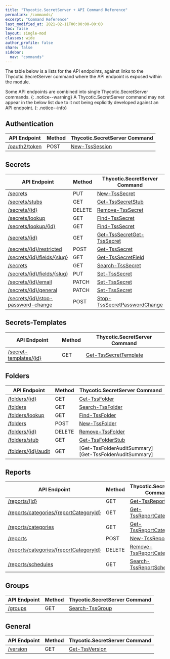 ```yaml
---
title: "Thycotic.SecretServer + API Command Reference"
permalink: /commands/
excerpt: "Command Reference"
last_modified_at: 2021-02-11T00:00:00-00:00
toc: false
layout: single-mod
classes: wide
author_profile: false
share: false
sidebar:
  nav: "commands"
---
```


The table below is a lists for the API endpoints, against links to the Thycotic.SecretServer command where the API endpoint is exposed within the module.

Some API endpoints are combined into single Thycotic.SecretServer commands.
{: .notice--warning}
A Thycotic.SecretServer command may not appear in the below list due to it not being explicitly developed against an API endpoint.
{: .notice--info}

## Authentication

**API Endpoint** | **Method** | **Thycotic.SecretServer Command** |
---------------- | ---------- | --------------------------------- |
[/oauth2/token][/oauth2/token] | POST | [New-TssSession][New-TssSession]

## Secrets

**API Endpoint** | **Method** | **Thycotic.SecretServer Command** |
---------------- | ---------- | --------------------------------- |
[/secrets][/secrets] | PUT | [New-TssSecret][New-TssSecret]
[/secrets/stubs][/secrets/stubs] | GET | [Get-TssSecretStub][Get-TssSecretStub]
[/secrets/{id}][/secrets/{id}] | DELETE | [Remove-TssSecret][Remove-TssSecret]
[/secrets/lookup][/secrets/lookup] | GET | [Find-TssSecret][Find-TssSecret]
[/secrets/lookup/{id}][/secrets/lookup/{id}] | GET | [Find-TssSecret][Find-TssSecret]
[/secrets/{id}][/secrets/{id}] | GET | [Get-TssSecret][Get-TssSecret][Get-TssSecret]
[/secrets/{id}/restricted][/secrets/{id}/restricted] | POST | [Get-TssSecret][Get-TssSecret]
[/secrets/{id}/fields/{slug}][/secrets/{id}/fields/{slug}] | GET | [Get-TssSecretField][Get-TssSecretField]
[/secrets][/secrets] | GET | [Search-TssSecret][Search-TssSecret]
[/secrets/{id}/fields/{slug}][/secrets/{id}/fields/{slug}] | PUT | [Set-TssSecret][Set-TssSecret]
[/secrets/{id}/email][/secrets/{id}/email] | PATCH | [Set-TssSecret][Set-TssSecret]
[/secrets/{id}/general][/secrets/{id}/general] | PATCH | [Set-TssSecret][Set-TssSecret]
[/secrets/{id}/stop-password-change][/secrets/{id}/stop-password-change] | POST | [Stop-TssSecretPasswordChange][Stop-TssSecretPasswordChange]

## Secrets-Templates

**API Endpoint** | **Method** | **Thycotic.SecretServer Command** |
---------------- | ---------- | --------------------------------- |
[/secret-templates/{id}][/secret-templates/{id}] | GET | [Get-TssSecretTemplate][Get-TssSecretTemplate]

## Folders

**API Endpoint** | **Method** | **Thycotic.SecretServer Command** |
---------------- | ---------- | --------------------------------- |
[/folders/{id}][/folders/{id}] | GET | [Get-TssFolder][Get-TssFolder]
[/folders][/folders] | GET | [Search-TssFolder][Search-TssFolder]
[/folders/lookup][/folders/lookup] | GET | [Find-TssFolder][Find-TssFolder]
[/folders][/folders] | POST | [New-TssFolder][New-TssFolder]
[/folders/{id}][/folders/{id}] | DELETE | [Remove-TssFolder][Remove-TssFolder]
[/folders/stub][/folders/stub] | GET | [Get-TssFolderStub][Get-TssFolderStub]
[/folders/{id}/audit][/folders/{id}/audit] | GET | [Get-TssFolderAuditSummary][Get-TssFolderAuditSummary]

## Reports

**API Endpoint** | **Method** | **Thycotic.SecretServer Command** |
---------------- | ---------- | --------------------------------- |
[/reports/{id}][/reports/{id}] | GET | [Get-TssReport][Get-TssReport]
[/reports/categories/{reportCategoryId}][/reports/categories/{reportCategoryId}] | GET | [Get-TssReportCategory][Get-TssReportCategory]
[/reports/categories][/reports/categories] | GET | [Get-TssReportCategory][Get-TssReportCategory]
[/reports][/reports] | POST | [New-TssReport][New-TssReport]
[/reports/categories/{reportCategoryId}][/reports/categories/{reportCategoryId}] | DELETE | [Remove-TssReportCategory][Remove-TssReportCategory]
[/reports/schedules][/reports/schedules] | GET | [Search-TssReportSchedule][Search-TssReportSchedule]

## Groups

**API Endpoint** | **Method** | **Thycotic.SecretServer Command** |
---------------- | ---------- | --------------------------------- |
[/groups][/groups] | GET | [Search-TssGroup][Search-TssGroup]

## General

**API Endpoint** | **Method** | **Thycotic.SecretServer Command** |
---------------- | ---------- | --------------------------------- |
[/version][/version] | GET | [Get-TssVersion][Get-TssVersion]

[New-TssSession]:/thycotic.secretserver/commands/New-TssSession
[Get-TssFolder]:/thycotic.secretserver/commands/Get-TssFolder
[Search-TssGroup]:/thycotic.secretserver/commands/Search-TssGroup
[Get-TssReport]:/thycotic.secretserver/commands/Get-TssReport
[Get-TssReportCategory]:/thycotic.secretserver/commands/Get-TssReportCategory
[New-TssReport]:/thycotic.secretserver/commands/New-TssReport
[Remove-TssReportCategory]:/thycotic.secretserver/commands/Remove-TssReportCategory
[Search-TssReportSchedule]:/thycotic.secretserver/commands/Search-TssReportSchedule
[Remove-TssSecret]:/thycotic.secretserver/commands/Remove-TssSecret
[Find-TssSecret]:/thycotic.secretserver/commands/Find-TssSecret
[Get-TssSecret]:/thycotic.secretserver/commands/Get-TssSecret
[Get-TssSecretField]:/thycotic.secretserver/commands/Get-TssSecretField
[Search-TssSecret]:/thycotic.secretserver/commands/Search-TssSecret
[Set-TssSecret]:/thycotic.secretserver/commands/Set-TssSecret
[Get-TssSecretTemplate]:/thycotic.secretserver/commands/Get-TssSecretTemplate
[Stop-TssSecretPasswordChange]:/thycotic.secretserver/commands/Stop-TssSecretPasswordChange
[Get-TssVersion]:/thycotic.secretserver/commands/Get-TssVersion
[New-TssSecret]:/thycotic.secretserver/commands/New-TssSecret
[Get-TssSecretStub]:/thycotic.secretserver/commands/Get-TssSecretStub
[Search-TssFolder]:/thycotic.secretserver/commands/Search-TssFolder
[Find-TssFolder]:/thycotic.secretserver/commands/Find-TssFolder
[New-TssFolder]:/thycotic.secretserver/commands/New-TssFolder
[Get-TssFolderStub]:/thycotic.secretserver/commands/Get-TssFolderStub
[Remove-TssFolder]:/thycotic.secretserver/commands/Remove-TssFolder
[Get-TssFolderAudit]:/thycotic.secretserver/commands/Get-TssFolderAudit

[/folders/{id}/audit]:https://updates.thycotic.net/secretserver/restapiguide/10.9.33/TokenAuth/#operation--folders--id--audit-get
[/folders/{id}]:https://updates.thycotic.net/secretserver/restapiguide/10.9.33/TokenAuth/#operation--folders--id--delete
[/folders/stub]:https://updates.thycotic.net/secretserver/restapiguide/10.9.33/TokenAuth/#operation--folders-stub-get
[/folders]:https://updates.thycotic.net/secretserver/restapiguide/10.9.33/TokenAuth/#operation--folders-post
[/folders/lookup]:https://updates.thycotic.net/secretserver/restapiguide/10.9.33/TokenAuth/#operation--folders-lookup-get
[/folders]:https://updates.thycotic.net/secretserver/restapiguide/10.9.33/TokenAuth/#operation--folders-get
[/secrets/stubs]:https://updates.thycotic.net/secretserver/restapiguide/10.9.33/TokenAuth/#operation--secrets-stub-get
[/secrets]:https://updates.thycotic.net/secretserver/restapiguide/10.9.33/TokenAuth/#operation--secrets-post
[/oauth2/token]:https://updates.thycotic.net/secretserver/restapiguide/10.9.33/OAuth/#path--oauth2-token
[/folders/{id}]:https://updates.thycotic.net/secretserver/restapiguide/10.9.33/TokenAuth/#operation--folders--id--get
[/groups]:https://updates.thycotic.net/secretserver/restapiguide/10.9.33/TokenAuth/#operation--groups-get
[/reports/{id}]:https://updates.thycotic.net/secretserver/restapiguide/10.9.33/TokenAuth/#operation--reports--id--get
[/reports/categories/{reportCategoryId}]:https://updates.thycotic.net/secretserver/restapiguide/10.9.33/TokenAuth/#operation--reports-categories--reportCategoryId--get
[/reports/categories]:https://updates.thycotic.net/secretserver/restapiguide/10.9.33/TokenAuth/#operation--reports-categories-get
[/reports]:https://updates.thycotic.net/secretserver/restapiguide/10.9.33/TokenAuth/#operation--reports-post
[/reports/categories/{reportCategoryId}]:https://updates.thycotic.net/secretserver/restapiguide/10.9.33/TokenAuth/#operation--reports-categories--reportCategoryId--delete
[/reports/schedules]:https://updates.thycotic.net/secretserver/restapiguide/10.9.33/TokenAuth/#operation--reports-schedules-get
[/secrets/{id}]:https://updates.thycotic.net/secretserver/restapiguide/10.9.33/TokenAuth/#operation--secrets--id--delete
[/secrets/lookup]:https://updates.thycotic.net/secretserver/restapiguide/10.9.33/TokenAuth/#operation--secrets-lookup-get
[/secrets/lookup/{id}]:https://updates.thycotic.net/secretserver/restapiguide/10.9.33/TokenAuth/#operation--secrets-lookup--id--get
[/secrets/{id}]:https://updates.thycotic.net/secretserver/restapiguide/10.9.33/TokenAuth/#operation--secrets--id--get
[/secrets/{id}/restricted]:https://updates.thycotic.net/secretserver/restapiguide/10.9.33/TokenAuth/#operation--secrets--id--restricted-post
[/secrets/{id}/fields/{slug}]:https://updates.thycotic.net/secretserver/restapiguide/10.9.33/TokenAuth/#operation--secrets--id--fields--slug--get
[/secrets]:https://updates.thycotic.net/secretserver/restapiguide/10.9.33/TokenAuth/#operation--secrets-get
[/secrets/{id}/fields/{slug}]:https://updates.thycotic.net/secretserver/restapiguide/10.9.33/TokenAuth/#operation--secrets--id--fields--slug--put
[/secrets/{id}/email]:https://updates.thycotic.net/secretserver/restapiguide/10.9.33/TokenAuth/#operation--secrets--id--email-patch
[/secrets/{id}/general]:https://updates.thycotic.net/secretserver/restapiguide/10.9.33/TokenAuth/#operation--secrets--id--general-patch
[/secret-templates/{id}]:https://updates.thycotic.net/secretserver/restapiguide/10.9.33/TokenAuth/#operation--secret-templates--id--get
[/secrets/{id}/stop-password-change]:https://updates.thycotic.net/secretserver/restapiguide/10.9.33/TokenAuth/#operation--secrets--id--stop-password-change-post
[/version]:https://updates.thycotic.net/secretserver/restapiguide/10.9.33/TokenAuth/#operation--version-get